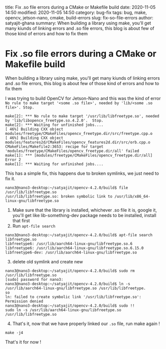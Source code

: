 title: Fix .so file errors during a CMake or Makefile build
date: 2020-11-05 14:50
modified: 2020-11-05 14:50
category: bug-fix
tags: bug, make, opencv, jetson-nano, cmake, build-errors
slug: fix-so-file-errors
author: satyajit-ghana
summary: When building a library using make, you'll get many kiunds of linking errors and .so file errors, this blog is about few of those kind of errors and how to fix them

# Fix .so file errors during a CMake or Makefile build

When building a library using make, you'll get many kiunds of linking errors and .so file errors, this blog is about few of those kind of errors and how to fix them

I was trying to build OpenCV for Jetson-Nano and this was the kind of error `No rule to make target '<some .so file>', needed by 'lib/<some .so file>'. Stop.`

```shell
make[2]: *** No rule to make target '/usr/lib/libfreetype.so', needed by 'lib/libopencv_freetype.so.4.2.0'.  Stop.
make[2]: *** Waiting for unfinished jobs....
[ 46%] Building CXX object modules/freetype/CMakeFiles/opencv_freetype.dir/src/freetype.cpp.o
[ 46%] Building CXX object modules/features2d/CMakeFiles/opencv_features2d.dir/src/orb.cpp.o
CMakeFiles/Makefile2:3653: recipe for target 'modules/freetype/CMakeFiles/opencv_freetype.dir/all' failed
make[1]: *** [modules/freetype/CMakeFiles/opencv_freetype.dir/all] Error 2
make[1]: *** Waiting for unfinished jobs....
```

This has a simple fix, this happens due to broken symlinks, we just need to fix it.

```shell
nano3@nano3-desktop:~/satyajit/opencv-4.2.0/build$ file /usr/lib/libfreetype.so
/usr/lib/libfreetype.so: broken symbolic link to /usr/lib/x86_64-linux-gnu/libfreetype.so
```

1. Make sure that the library is installed, whichever .so file it is, google it, you'll get like lib-something-dev package needs to be installed, install that first
2. Run `apt-file search`
  
  ```shell
  nano3@nano3-desktop:~/satyajit/opencv-4.2.0/build$ apt-file search libfreetype.so
  libfreetype6: /usr/lib/aarch64-linux-gnu/libfreetype.so.6
  libfreetype6: /usr/lib/aarch64-linux-gnu/libfreetype.so.6.15.0
  libfreetype6-dev: /usr/lib/aarch64-linux-gnu/libfreetype.so
  ```
  
3. delete old symlink and create new
  
  ```shell
  nano3@nano3-desktop:~/satyajit/opencv-4.2.0/build$ sudo rm /usr/lib/libfreetype.so
  [sudo] password for nano3:
  nano3@nano3-desktop:~/satyajit/opencv-4.2.0/build$ ln -s /usr/lib/aarch64-linux-gnu/libfreetype.so /usr/lib/libfreetype.
  so
  ln: failed to create symbolic link '/usr/lib/libfreetype.so': Permission denied
  nano3@nano3-desktop:~/satyajit/opencv-4.2.0/build$ sudo !!
  sudo ln -s /usr/lib/aarch64-linux-gnu/libfreetype.so /usr/lib/libfreetype.so
  ```
  
4. That's it, now that we have properly linked our `.so` file, run make again !
  
  ```shell
  make -j4
  ```
 
That's it for now !

